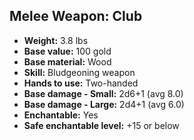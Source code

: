 ## Melee Weapon: Club

- **Weight:** 3.8 lbs
- **Base value:** 100 gold
- **Base material:** Wood
- **Skill:** Bludgeoning weapon
- **Hands to use:** Two-handed
- **Base damage - Small:** 2d6+1 (avg 8.0)
- **Base damage - Large:** 2d4+1 (avg 6.0)
- **Enchantable:** Yes
- **Safe enchantable level:** +15 or below
